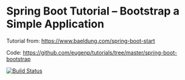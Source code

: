 # Spring Boot Tutorial – Bootstrap a Simple Application

Tutorial from: https://www.baeldung.com/spring-boot-start

Code: https://github.com/eugenp/tutorials/tree/master/spring-boot-bootstrap

[![Build Status](https://travis-ci.com/ashburnere/spring-boot-demo.svg?branch=master)](https://travis-ci.com/ashburnere/spring-boot-demo)
